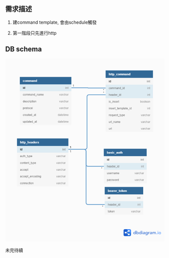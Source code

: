 ## 需求描述

1. 建command template, 會由schedule觸發

2. 第一階段只先進行http

   

## DB schema

![](img/Command.png)

未完待續